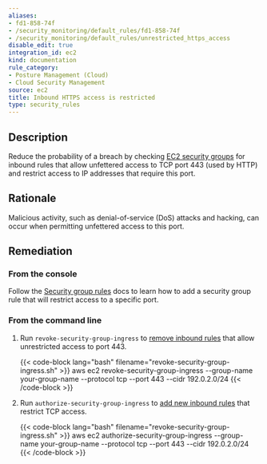 ```yaml
---
aliases:
- fd1-858-74f
- /security_monitoring/default_rules/fd1-858-74f
- /security_monitoring/default_rules/unrestricted_https_access
disable_edit: true
integration_id: ec2
kind: documentation
rule_category:
- Posture Management (Cloud)
- Cloud Security Management
source: ec2
title: Inbound HTTPS access is restricted
type: security_rules
---
```


## Description

Reduce the probability of a breach by checking [EC2 security groups][1] for inbound rules that allow unfettered access to TCP port 443 (used by HTTP) and restrict access to IP addresses that require this port.

## Rationale

Malicious activity, such as denial-of-service (DoS) attacks and hacking, can occur when permitting unfettered access to this port.

## Remediation

### From the console

Follow the [Security group rules][4] docs to learn how to add a security group rule that will restrict access to a specific port.

### From the command line

1. Run `revoke-security-group-ingress` to [remove inbound rules][2] that allow unrestricted access to port 443.

    {{< code-block lang="bash" filename="revoke-security-group-ingress.sh" >}}
    aws ec2 revoke-security-group-ingress
        --group-name your-group-name
        --protocol tcp
        --port 443
        --cidr 192.0.2.0/24
    {{< /code-block >}}

2. Run `authorize-security-group-ingress` to [add new inbound rules][3] that restrict TCP access.

    {{< code-block lang="bash" filename="revoke-security-group-ingress.sh" >}}
    aws ec2 authorize-security-group-ingress
        --group-name your-group-name
        --protocol tcp
        --port 443
        --cidr 192.0.2.0/24
    {{< /code-block >}}

[1]: https://docs.aws.amazon.com/vpc/latest/userguide/VPC_SecurityGroups.html
[2]: https://awscli.amazonaws.com/v2/documentation/api/latest/reference/ec2/revoke-security-group-ingress.html
[3]: https://awscli.amazonaws.com/v2/documentation/api/latest/reference/ec2/authorize-security-group-ingress.html
[4]: https://docs.aws.amazon.com/vpc/latest/userguide/VPC_SecurityGroups.html#SecurityGroupRules
